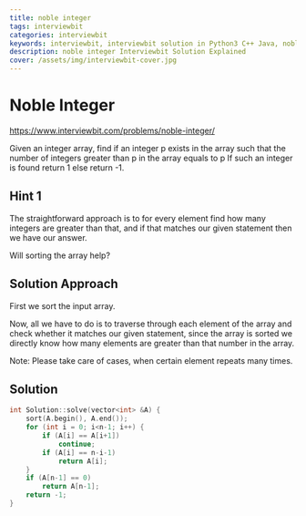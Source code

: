 ```yaml
---
title: noble integer
tags: interviewbit
categories: interviewbit
keywords: interviewbit, interviewbit solution in Python3 C++ Java, noble integer solution
description: noble integer Interviewbit Solution Explained
cover: /assets/img/interviewbit-cover.jpg
---
```


# Noble Integer

https://www.interviewbit.com/problems/noble-integer/

Given an integer array, find if an integer p exists in the array such that the number of integers greater than p in the array equals to p
If such an integer is found return 1 else return -1.

## Hint 1

The straightforward approach is to for every element find how many integers are greater than that, and if that matches our given statement then we have our answer.

Will sorting the array help?

## Solution Approach

First we sort the input array.

Now, all we have to do is to traverse through each element of the array and check whether it matches our given statement, since the array is sorted we directly know how many elements are greater than that number in the array.

Note: Please take care of cases, when certain element repeats many times.

## Solution

```cpp
int Solution::solve(vector<int> &A) {
    sort(A.begin(), A.end());
    for (int i = 0; i<n-1; i++) {
        if (A[i] == A[i+1])
            continue;
        if (A[i] == n-i-1)
            return A[i];
    }
    if (A[n-1] == 0) 
        return A[n-1];
    return -1;
}
```
